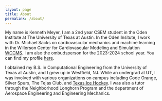 ```yaml
---
layout: page
title: About
permalink: /about/
---
```


My name is Kenneth Meyer, I am a 2nd year CSEM student in the Oden Institute at The University of Texas at Austin. In the Oden Insitute, I work with Dr. Michael Sacks on cardiovascular mechanics and machine learning in the Willerson Center for Cardiovascular Modeling and Simulation [WCCMS](https://wccms.oden.utexas.edu/). I am also the ombudsperson for the 2023-2024 school year. You can find my profile [here](https://oden.utexas.edu/people/directory/Kenneth-Meyer/).

I obtained my B.S. in Computational Engineering from the University of Texas at Austin, and I grew up in Westfield, NJ. While an undergrad at UT, I was involved with various organizations on campus including Code Orange, Silver Spurs, The Tejas Club, and [Texas Ice Hockey](https://www.texasicehockey.com/). I was also a tutor through the Neighborhood Longhorn Program and the department of Aerospace Engineering and Engineering Mechanics.


